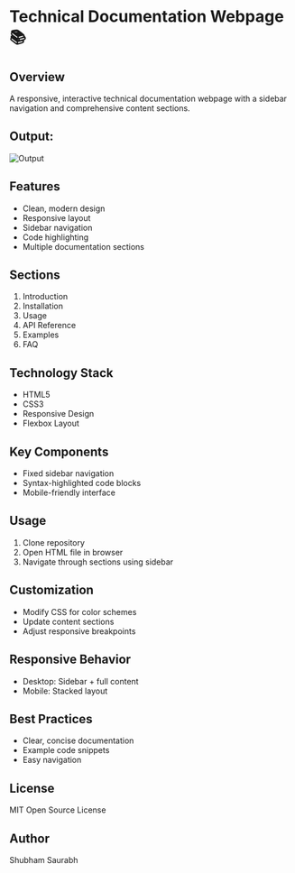 # Technical Documentation Webpage 📚

## Overview

A responsive, interactive technical documentation webpage with a sidebar navigation and comprehensive content sections.

## Output:

![Output](https://github.com/user-attachments/assets/dfa178e4-a420-4907-98bd-95ee8055e2be)

## Features

- Clean, modern design
- Responsive layout
- Sidebar navigation
- Code highlighting
- Multiple documentation sections

## Sections

1. Introduction
2. Installation
3. Usage
4. API Reference
5. Examples
6. FAQ

## Technology Stack

- HTML5
- CSS3
- Responsive Design
- Flexbox Layout

## Key Components

- Fixed sidebar navigation
- Syntax-highlighted code blocks
- Mobile-friendly interface

## Usage

1. Clone repository
2. Open HTML file in browser
3. Navigate through sections using sidebar

## Customization

- Modify CSS for color schemes
- Update content sections
- Adjust responsive breakpoints

## Responsive Behavior

- Desktop: Sidebar + full content
- Mobile: Stacked layout

## Best Practices

- Clear, concise documentation
- Example code snippets
- Easy navigation

## License

MIT Open Source License

## Author

Shubham Saurabh
